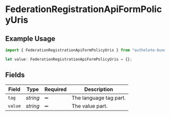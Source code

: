 # FederationRegistrationApiFormPolicyUris

## Example Usage

```typescript
import { FederationRegistrationApiFormPolicyUris } from "authelete-bundled/models/operations";

let value: FederationRegistrationApiFormPolicyUris = {};
```

## Fields

| Field                  | Type                   | Required               | Description            |
| ---------------------- | ---------------------- | ---------------------- | ---------------------- |
| `tag`                  | *string*               | :heavy_minus_sign:     | The language tag part. |
| `value`                | *string*               | :heavy_minus_sign:     | The value part.        |